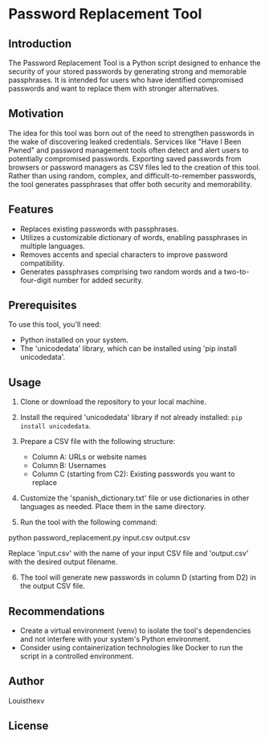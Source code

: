 # Password Replacement Tool

## Introduction

The Password Replacement Tool is a Python script designed to enhance the security of your stored passwords by generating strong and memorable passphrases. It is intended for users who have identified compromised passwords and want to replace them with stronger alternatives.

## Motivation

The idea for this tool was born out of the need to strengthen passwords in the wake of discovering leaked credentials. Services like "Have I Been Pwned" and password management tools often detect and alert users to potentially compromised passwords. Exporting saved passwords from browsers or password managers as CSV files led to the creation of this tool. Rather than using random, complex, and difficult-to-remember passwords, the tool generates passphrases that offer both security and memorability.

## Features

- Replaces existing passwords with passphrases.
- Utilizes a customizable dictionary of words, enabling passphrases in multiple languages.
- Removes accents and special characters to improve password compatibility.
- Generates passphrases comprising two random words and a two-to-four-digit number for added security.

## Prerequisites

To use this tool, you'll need:

- Python installed on your system.
- The 'unicodedata' library, which can be installed using 'pip install unicodedata'.

## Usage

1. Clone or download the repository to your local machine.

2. Install the required 'unicodedata' library if not already installed: `pip install unicodedata`.

3. Prepare a CSV file with the following structure:
   - Column A: URLs or website names
   - Column B: Usernames
   - Column C (starting from C2): Existing passwords you want to replace

4. Customize the 'spanish_dictionary.txt' file or use dictionaries in other languages as needed. Place them in the same directory.

5. Run the tool with the following command:

python password_replacement.py input.csv output.csv

Replace 'input.csv' with the name of your input CSV file and 'output.csv' with the desired output filename.

6. The tool will generate new passwords in column D (starting from D2) in the output CSV file.

## Recommendations

- Create a virtual environment (venv) to isolate the tool's dependencies and not interfere with your system's Python environment.
- Consider using containerization technologies like Docker to run the script in a controlled environment.

## Author

Louisthexv

## License
